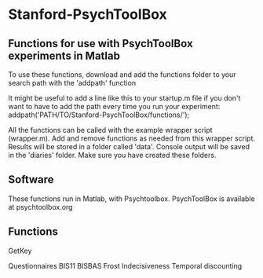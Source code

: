 Stanford-PsychToolBox
=====================

Functions for use with PsychToolBox experiments in Matlab
---------------------------------------------------------

To use these functions, download and add the functions folder to your search path with the 'addpath' function

It might be useful to add a line like this to your startup.m file if you don't want to have to add the path every time you run your experiment:
addpath('PATH/TO/Stanford-PsychToolBox/functions/');

All the functions can be called with the example wrapper script (wrapper.m).
Add and remove functions as needed from this wrapper script.
Results will be stored in a folder called 'data'. Console output will be saved in the 'diaries' folder. Make sure you have created these folders.

Software
--------
These functions run in Matlab, with Psychtoolbox.
PsychToolBox is available at psychtoolbox.org

Functions
---------

GetKey

Questionnaires
BIS11
BISBAS
Frost Indecisiveness
Temporal discounting
